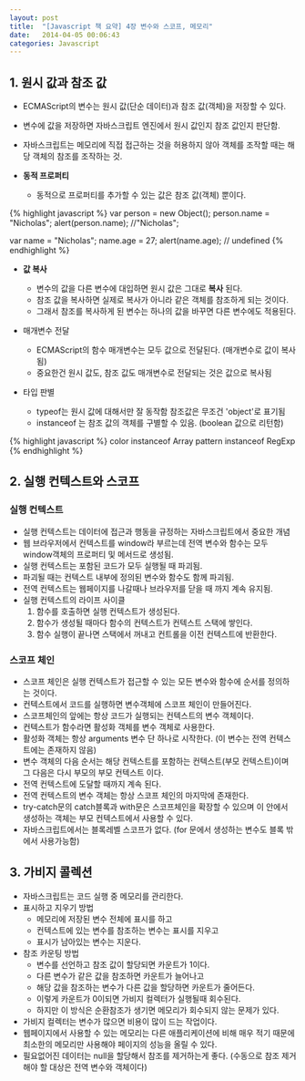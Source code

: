 ```yaml
---
layout: post
title:  "[Javascript 책 요약] 4장 변수와 스코프, 메모리"
date:   2014-04-05 00:06:43
categories: Javascript
---
```

## 1. 원시 값과 참조 값

 - ECMAScript의 변수는 원시 값(단순 데이터)과 참조 값(객체)을 저장할 수 있다.
 - 변수에 값을 저장하면 자바스크립트 엔진에서 원시 값인지 참조 값인지 판단함.
 - 자바스크립트는 메모리에 직접 접근하는 것을 허용하지 않아 객체를 조작할 때는 해당 객체의 참조를 조작하는 것.
 
 - **동적 프로퍼티**  
 	* 동적으로 프로퍼티를 추가할 수 있는 값은 참조 값(객체) 뿐이다.
 	
{% highlight javascript %}
var person = new Object();
person.name = "Nicholas";
alert(person.name); //"Nicholas";

var name = "Nicholas";
name.age = 27;
alert(name.age); // undefined
{% endhighlight %}
 	
 - **값 복사**  
 	* 변수의 값을 다른 변수에 대입하면 원시 값은 그대로 **복사** 된다.  
 	* 참조 값을 복사하면 실제로 복사가 아니라 같은 객체를 참조하게 되는 것이다.  
 	* 그래서 참조를 복사하게 된 변수는 하나의 값을 바꾸면 다른 변수에도 적용된다.  

 - 매개변수 전달  
  	* ECMAScript의 함수 매개변수는 모두 값으로 전달된다. (매개변수로 값이 복사됨)
  	* 중요한건 원시 값도, 참조 값도 매개변수로 전달되는 것은 값으로 복사됨

 - 타입 판별  
 	* typeof는 원시 값에 대해서만 잘 동작함 참조값은 무조건 'object'로 표기됨
 	* instanceof 는 참조 값의 객체를 구별할 수 있음. (boolean 값으로 리턴함)
 	
{% highlight javascript %}
color instanceof Array
pattern instanceof RegExp
{% endhighlight %}


## 2. 실행 컨텍스트와 스코프

### 실행 컨텍스트

 - 실행 컨텍스트는 데이터에 접근과 행동을 규정하는 자바스크립트에서 중요한 개념
 - 웹 브라우저에서 컨텍스트를 window라 부르는데 전역 변수와 함수는 모두 window객체의 프로퍼티 및 메서드로 생성됨.
 - 실행 컨텍스트는 포함된 코드가 모두 실행될 때 파괴됨.
 - 파괴될 때는 컨텍스트 내부에 정의된 변수와 함수도 함께 파괴됨.
 - 전역 컨텍스트는 웹페이지를 나갈때나 브라우저를 닫을 때 까지 계속 유지됨.
 - 실행 컨텍스트의 라이프 사이클
 	1. 함수를 호출하면 실행 컨텍스트가 생성된다.
 	2. 함수가 생성될 때마다 함수의 컨텍스트가 컨텍스트 스택에 쌓인다.
 	3. 함수 실행이 끝나면 스택에서 꺼내고 컨트롤을 이전 컨텍스트에 반환한다.
 	
### 스코프 체인

 - 스코프 체인은 실행 컨텍스트가 접근할 수 있는 모든 변수와 함수에 순서를 정의하는 것이다.
 - 컨텍스트에서 코드를 실행하면 변수객체에 스코프 체인이 만들어진다. 
 - 스코프체인의 앞에는 항상 코드가 실행되는 컨텍스트의 변수 객체이다.
 - 컨텍스트가 함수라면 활성화 객체를 변수 객체로 사용한다.
 - 활성화 객체는 항상 arguments 변수 단 하나로 시작한다. (이 변수는 전역 컨텍스트에는 존재하지 않음)
 - 변수 객체의 다음 순서는 해당 컨텍스트를 포함하는 컨텍스트(부모 컨텍스트)이며 그 다음은 다시 부모의 부모 컨텍스트 이다.
 - 전역 컨텍스트에 도달할 때까지 계속 된다.
 - 전역 컨텍스트의 변수 객체는 항상 스코프 체인의 마지막에 존재한다.
 - try-catch문의 catch블록과 with문은 스코프체인을 확장할 수 있으며 이 안에서 생성하는 객체는 부모 컨텍스트에서 사용할 수 있다.
 - 자바스크립트에서는 블록레벨 스코프가 없다. (for 문에서 생성하는 변수도 블록 밖에서 사용가능함)
 
## 3. 가비지 콜렉션

 - 자바스크립트는 코드 실행 중 메모리를 관리한다.  
 - 표시하고 지우기 방법  
 	* 메모리에 저장된 변수 전체에 표시를 하고  
 	* 컨텍스트에 있는 변수를 참조하는 변수는 표시를 지우고  
 	* 표시가 남아있는 변수는 지운다.  
 - 참조 카운팅 방법  
 	* 변수를 선언하고 참조 값이 할당되면 카운트가 1이다.  
 	* 다른 변수가 같은 값을 참조하면 카운트가 늘어나고  
 	* 해당 값을 참조하는 변수가 다른 값을 할당하면 카운트가 줄어든다.  
 	* 이렇게 카운트가 0이되면 가비지 컬렉터가 실행될때 회수된다.  
 	* 하지만 이 방식은 순환참조가 생기면 메모리가 회수되지 않는 문제가 있다.  
 - 가비지 컬렉터는 변수가 많으면 비용이 많이 드는 작업이다.  
 - 웹페이지에서 사용할 수 있는 메모리는 다른 애플리케이션에 비해 매우 적기 때문에 최소한의 메모리만 사용해야 페이지의 성능을 올릴 수 있다.  
 - 필요없어진 데이터는 null을 할당해서 참조를 제거하는게 좋다. (수동으로 참조 제거해야 할 대상은 전역 변수와 객체이다)  